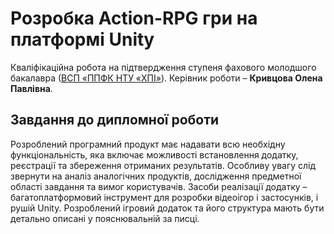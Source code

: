 # Розробка Action-RPG гри на платформі Unitу
Кваліфікаційна робота на підтвердження ступеня фахового молодшого
бакалавра ([ВСП «ППФК НТУ «ХПІ»](http://polytechnic.poltava.ua)).
Керівник роботи – **Кривцова Олена Павлівна**.
## Завдання до дипломної роботи
Розроблений програмний продукт має надавати всю
необхідну функціональність, яка включає можливості встановлення додатку,
реєстрації та збереження отриманих результатів. Особливу увагу слід
звернути на аналіз аналогічних продуктів, дослідження предметної області
завдання та вимог користувачів. Засоби реалізації додатку –
багатоплатформовий інструмент для розробки відеоігор і застосунків, і рушій
Unity. Розроблений ігровий додаток та його структура мають бути детально
описані у пояснювальній за писці.

